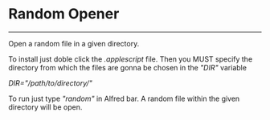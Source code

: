 Random Opener
=================

***
Open a random file in a given directory. 

To install just doble click the *.applescript* file.
Then you MUST specify the directory from which the files are gonna be chosen in the *"DIR"* variable 

*DIR="/path/to/directory/"*

To run just type *"random"* in Alfred bar. 
A random file within the given directory will be open.
	